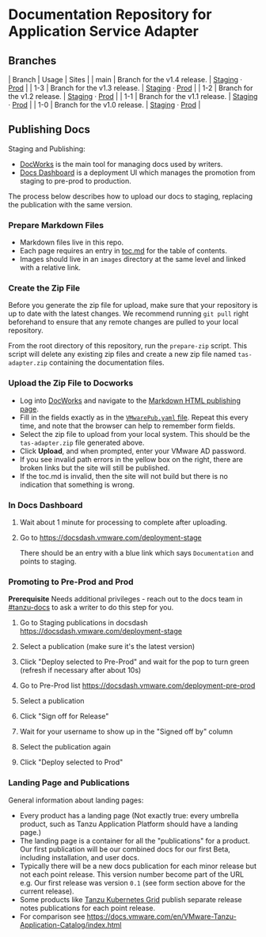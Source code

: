 # Documentation Repository for Application Service Adapter

## Branches
| Branch | Usage                            | Sites                                                                                                                                                                                                                                                                                                       |
| main  | Branch for the v1.4 release. | [Staging](https://docs-staging.vmware.com/en/Application-Service-Adapter-for-VMware-Tanzu-Application-Platform/1.4/tas-adapter/overview.html)  &middot; [Prod]()                                                                                                                                                          |
| 1-3   | Branch for the v1.3 release. | [Staging](https://docs-staging.vmware.com/en/Application-Service-Adapter-for-VMware-Tanzu-Application-Platform/1.3/tas-adapter/overview.html)  &middot; [Prod](https://docs.vmware.com/en/Application-Service-Adapter-for-VMware-Tanzu-Application-Platform/1.3/tas-adapter/overview.html)                                                                                                                                                          |
| 1-2   | Branch for the v1.2 release. | [Staging](https://docs-staging.vmware.com/en/Application-Service-Adapter-for-VMware-Tanzu-Application-Platform/1.2/tas-adapter/overview.html)  &middot; [Prod](https://docs.vmware.com/en/Application-Service-Adapter-for-VMware-Tanzu-Application-Platform/1.2/tas-adapter/overview.html)                                                                                                                                                          |
| 1-1   | Branch for the v1.1 release. | [Staging](https://docs-staging.vmware.com/en/Application-Service-Adapter-for-VMware-Tanzu-Application-Platform/1.1/tas-adapter/overview.html)  &middot; [Prod](https://docs.vmware.com/en/Application-Service-Adapter-for-VMware-Tanzu-Application-Platform/1.1/tas-adapter/overview.html)                                                                                                                                                          |
| 1-0   | Branch for the v1.0 release. | [Staging](https://docs-staging.vmware.com/en/Application-Service-Adapter-for-VMware-Tanzu-Application-Platform/1.0/tas-adapter/GUID-overview.html)  &middot; [Prod](https://docs.vmware.com/en/Application-Service-Adapter-for-VMware-Tanzu-Application-Platform/1.0/tas-adapter/GUID-overview.html)                                                                                                                                                          |

## Publishing Docs

Staging and Publishing:

- [DocWorks](https://docworks.vmware.com/) is the main tool for managing docs used by writers.
- [Docs Dashboard](https://docsdash.vmware.com/) is a deployment UI which manages the promotion from staging to pre-prod to production.

The process below describes how to upload our docs to staging, replacing the publication with the same version.

### Prepare Markdown Files
- Markdown files live in this repo.
- Each page requires an entry in [toc.md](docs/toc.md) for the table of contents.
- Images should live in an `images` directory at the same level and linked with a relative link.

### Create the Zip File

Before you generate the zip file for upload, make sure that your repository is up to date with the latest changes. We recommend running `git pull` right beforehand to ensure that any remote changes are pulled to your local repository.

From the root directory of this repository, run the `prepare-zip` script. This script will delete any existing zip files and create a new zip file named `tas-adapter.zip` containing the documentation files.


### Upload the Zip File to Docworks

- Log into [DocWorks](https://docworks.vmware.com/) and navigate to the [Markdown HTML publishing page](https://docworks.vmware.com/md2docs/publish).
- Fill in the fields exactly as in the [`VMwarePub.yaml` file](VMwarePub.yaml). Repeat this every time, and note that the browser can help to remember form fields.
- Select the zip file to upload from your local system. This should be the `tas-adapter.zip` file generated above.
- Click **Upload**, and when prompted, enter your VMware AD password.
- If you see invalid path errors in the yellow box on the right, there are broken links but the site will still be published.
- If the toc.md is invalid, then the site will not build but there is no indication that something is wrong.

### In Docs Dashboard

1. Wait about 1 minute for processing to complete after uploading.
2. Go to https://docsdash.vmware.com/deployment-stage

   There should be an entry with a blue link which says `Documentation` and points to staging.

### Promoting to Pre-Prod and Prod

**Prerequisite** Needs additional privileges - reach out to the docs team in [#tanzu-docs](https://vmware.slack.com/archives/C055V2M0H) to ask a writer to do this step for you.

1. Go to Staging publications in docsdash
  https://docsdash.vmware.com/deployment-stage

2. Select a publication (make sure it's the latest version)

3. Click "Deploy selected to Pre-Prod" and wait for the pop to turn green (refresh if necessary after about 10s)

4. Go to Pre-Prod list
  https://docsdash.vmware.com/deployment-pre-prod

5. Select a publication

6. Click "Sign off for Release"

7. Wait for your username to show up in the "Signed off by" column

8. Select the publication again

9. Click "Deploy selected to Prod"

### Landing Page and Publications

General information about landing pages:

- Every product has a landing page (Not exactly true: every umbrella product, such as Tanzu Application Platform should have a landing page.)
- The landing page is a container for all the "publications" for a product. Our first publication will be our combined docs for our first Beta, including installation, and user docs.
- Typically there will be a new docs publication for each minor release but not each point release. This version number become part of the URL e.g. Our first release was version `0.1` (see form section above for the current release).
- Some products like [Tanzu Kubernetes Grid](https://docs.vmware.com/en/VMware-Tanzu-Kubernetes-Grid/index.html) publish separate release notes publications for each point release.
- For comparison see https://docs.vmware.com/en/VMware-Tanzu-Application-Catalog/index.html

